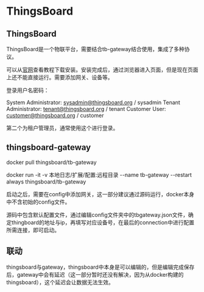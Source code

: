 # ThingsBoard

## ThingsBoard

ThingsBoard是一个物联平台，需要结合tb-gateway结合使用，集成了多种协议。

可以从[官网](https://thingsboard.io/docs/user-guide/install/docker-windows/?ubuntuThingsboardQueue=inmemory)查看教程下载安装。安装完成后，通过浏览器进入页面，但是现在页面上还不能直接运行。需要添加网关、设备等。

登录用户名密码：

System Administrator: sysadmin@thingsboard.org / sysadmin
Tenant Administrator: tenant@thingsboard.org / tenant
Customer User: customer@thingsboard.org / customer

第二个为租户管理员，通常使用这个进行登录。

## thingsboard-gateway

docker pull thingsboard/tb-gateway

docker run -it -v 本地日志/扩展/配置:远程目录 --name tb-gateway --restart always thingsboard/tb-gateway

启动之后，需要在config中添加网关，这一部分建议通过源码运行，docker本身中不含初始的config文件。

源码中包含默认配置文件，通过编辑config文件夹中的tbgateway.json文件，确定thingboard的地址与ip，再填写对应设备号，在最后的connection中进行配置所需连接，即可启动。

## 联动

thingsboard与gateway，thingsboard中本身是可以编辑的，但是编辑完成保存后，gateway中会有延迟（这一部分暂时还没有解决，因为从docker构建的thingsboard），这个延迟会让数据无法生效。
